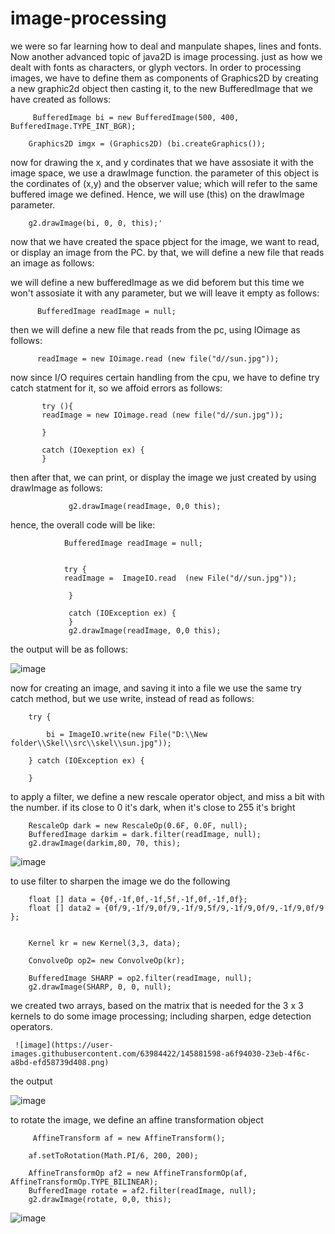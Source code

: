 # image-processing



we were so far learning how to deal and manpulate shapes, lines and fonts. Now another advanced topic of java2D is image processing.
just as how we dealt with fonts as characters, or glyph vectors. In order to processing images, we have to define them as components of
Graphics2D by creating a new graphic2d object then casting it, to the new BufferedImage that we have created as follows:



         BufferedImage bi = new BufferedImage(500, 400, BufferedImage.TYPE_INT_BGR);

        Graphics2D imgx = (Graphics2D) (bi.createGraphics());
        
        
        
        
        
        
        
now for drawing the x, and y cordinates that we have assosiate it with the image space, we use a drawImage function.
the parameter of this object is the cordinates of (x,y) and the observer value; which will refer to the same buffered 
image we defined. Hence, we will use (this) on the drawImage parameter. 

        g2.drawImage(bi, 0, 0, this);'
        
        
        
        
now that we have created the space pbject for the image, we want to read, or display an image from the PC. 
by that, we will define a new file that reads an image as follows:

we will define a new bufferedImage as we did beforem but this time we won't assosiate it with any parameter, but we will leave it empty as follows:


          BufferedImage readImage = null;
          
  
  then we will define a new file that reads from the pc, using IOimage as follows:
  
  
          readImage = new IOimage.read (new file("d//sun.jpg"));
          
          
 now since I/O requires certain handling from the cpu, we have to define try catch statment for it, so we affoid errors as follows:
 
           
           
           
           try (){
           readImage = new IOimage.read (new file("d//sun.jpg"));
           
           }
           
           catch (IOexeption ex) {
           }
           
           
  
  then after that, we can print, or display the image we just created by using drawImage as follows:
  
  
                 g2.drawImage(readImage, 0,0 this);
                 
                 
                 
                 
   
   
   hence, the overall code will be like:
   
   
                BufferedImage readImage = null;
         
                        
                try {
                readImage =  ImageIO.read  (new File("d//sun.jpg"));
           
                 }
           
                 catch (IOException ex) {
                 }
                 g2.drawImage(readImage, 0,0 this);
          




the output will be as follows:


![image](https://user-images.githubusercontent.com/63984422/145833524-1dee434a-c657-4a11-a8e1-e73058947eb3.png)




now for creating an image, and saving it into a file we use the same try catch method, but we use write, instead of read as follows:


        try {

            bi = ImageIO.write(new File("D:\\New folder\\Skel\\src\\skel\\sun.jpg"));
    
        } catch (IOException ex) {

        }
        
        
        
to apply a filter, we define a new rescale operator object, and miss a bit with the number. if its close to 0 it's dark, when it's close to 255 it's bright 


        RescaleOp dark = new RescaleOp(0.6F, 0.0F, null);
        BufferedImage darkim = dark.filter(readImage, null);
        g2.drawImage(darkim,80, 70, this);
        
        

![image](https://user-images.githubusercontent.com/63984422/145844165-f3c2cde4-71aa-44c8-bcc4-57d4ec26eaae.png)






to use filter to sharpen the image we do the following



        float [] data = {0f,-1f,0f,-1f,5f,-1f,0f,-1f,0f};
        float [] data2 = {0f/9,-1f/9,0f/9,-1f/9,5f/9,-1f/9,0f/9,-1f/9,0f/9 };


        Kernel kr = new Kernel(3,3, data);

        ConvolveOp op2= new ConvolveOp(kr);

        BufferedImage SHARP = op2.filter(readImage, null);
        g2.drawImage(SHARP, 0, 0, null);
        
        
        
  we created two arrays, based on the matrix that is needed for the 3 x 3 kernels to do some image processing; including sharpen, edge detection operators.
  
  
  
     ![image](https://user-images.githubusercontent.com/63984422/145881598-a6f94030-23eb-4f6c-a8bd-efd58739d408.png)

        
        
   the output 
   
![image](https://user-images.githubusercontent.com/63984422/145847132-57867fe6-ed08-4424-9b01-051daf7aa453.png)



to rotate the image, we define an affine transformation object 


         AffineTransform af = new AffineTransform();

        af.setToRotation(Math.PI/6, 200, 200);

        AffineTransformOp af2 = new AffineTransformOp(af, AffineTransformOp.TYPE_BILINEAR);
        BufferedImage rotate = af2.filter(readImage, null);
        g2.drawImage(rotate, 0,0, this);

       







![image](https://user-images.githubusercontent.com/63984422/145847945-e8686912-d347-46d5-9096-b39eaf5b30a2.png) 

        
        
